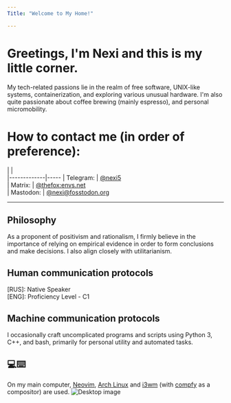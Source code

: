 ```yaml
---
Title: "Welcome to My Home!"

---
```


# Greetings, I'm Nexi and this is my little corner.
My tech-related passions lie in the realm of free software, UNIX-like systems, containerization, and exploring various unusual hardware.
    I'm also quite passionate about coffee brewing (mainly espresso), and personal micromobility.



# How to contact me (in order of preference):

|             |  
|-------------|-----
| Telegram:        | [    @nexi5](https://t.me/nexi5)  
| Matrix:       |  [@thefox:envs.net](https://matrix.to/#/@thefox:envs.net)  
| Mastodon:     | [@nexi@fosstodon.org](https://fosstodon.org/@nexi)


 

---

## Philosophy
As a proponent of positivism and rationalism, I firmly believe in the importance of relying on empirical evidence in order to form conclusions and make decisions. I also align closely with utilitarianism.

## Human communication protocols
 [RUS]: Native Speaker     
 [ENG]: Proficiency Level - C1

## Machine communication protocols 
I occasionally craft uncomplicated programs and scripts using Python 3, C++, and bash, primarily for personal utility and automated tasks.

## 💻⌨️
On my main computer, [Neovim](https://neovim.io/), [Arch Linux](https://www.archlinux.org/) and [i3wm](https://i3wm.org/) (with [compfy](https://github.com/allusive-dev/compfy/) as a compositor) are used.
![Desktop image](/desk.png)
